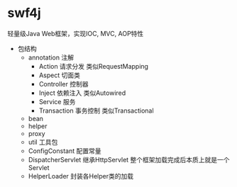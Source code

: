 # swf4j
轻量级Java Web框架，实现IOC, MVC, AOP特性

* 包结构
    * annotation 注解
        * Action 请求分发 类似RequestMapping
        * Aspect 切面类 
        * Controller 控制器
        * Inject 依赖注入 类似Autowired
        * Service 服务
        * Transaction 事务控制 类似Transactional
    * bean 
    * helper 
    * proxy 
    * util 工具包
    * ConfigConstant 配置常量
    * DispatcherServlet 继承HttpServlet 整个框架加载完成后本质上就是一个Servlet
    * HelperLoader 封装各Helper类的加载